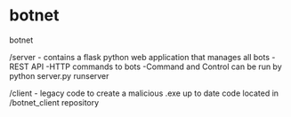 # botnet
botnet

/server - contains a flask python web application that manages all bots
          -REST API
          -HTTP commands to bots
          -Command and Control
          can be run by 
              python server.py runserver
          
/client - legacy code to create a malicious .exe
          up to date code located in /botnet_client repository
